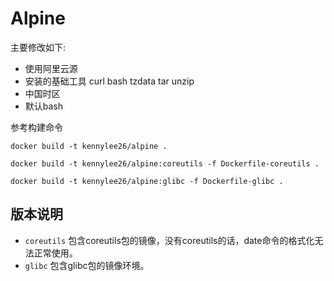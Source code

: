# Alpine

主要修改如下:

* 使用阿里云源
* 安装的基础工具 curl bash tzdata tar unzip 
* 中国时区
* 默认bash

参考构建命令

```
docker build -t kennylee26/alpine .

docker build -t kennylee26/alpine:coreutils -f Dockerfile-coreutils .

docker build -t kennylee26/alpine:glibc -f Dockerfile-glibc .
```

## 版本说明

* `coreutils` 包含coreutils包的镜像，没有coreutils的话，date命令的格式化无法正常使用。
* `glibc` 包含glibc包的镜像环境。



